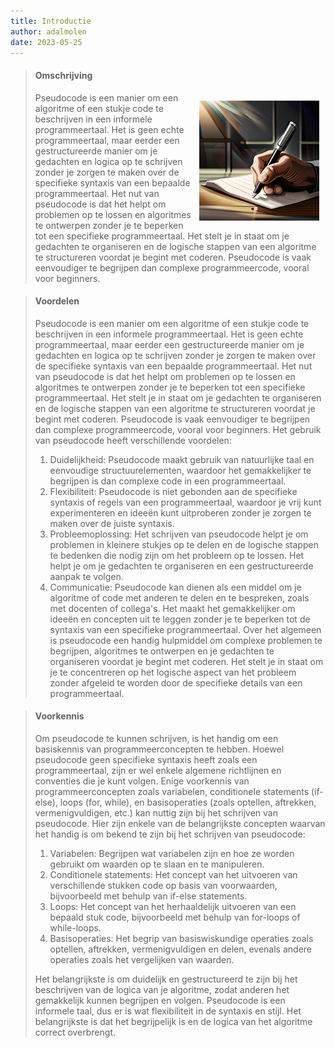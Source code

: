 ```yaml
---
title: Introductie
author: adalmolen
date: 2023-05-25
---
```


<img src="/_assets/pseudocode/pseudocode_2.png" alt="Pseudocode" style="float: right;width: 192px;padding-left: 5px;padding-top: 55px;padding-right: 10px;"></img>

> #### Omschrijving
> Pseudocode is een manier om een algoritme of een stukje code te beschrijven in een informele programmeertaal. Het is geen echte programmeertaal, maar eerder een gestructureerde manier om je gedachten en logica op te schrijven zonder je zorgen te maken over de specifieke syntaxis van een bepaalde programmeertaal. 
>Het nut van pseudocode is dat het helpt om problemen op te lossen en algoritmes te ontwerpen zonder je te beperken tot een specifieke programmeertaal. Het stelt je in staat om je gedachten te organiseren en de logische stappen van een algoritme te structureren voordat je begint met coderen. Pseudocode is vaak eenvoudiger te begrijpen dan complexe programmeercode, vooral voor beginners.



> #### Voordelen
> Pseudocode is een manier om een algoritme of een stukje code te beschrijven in een informele programmeertaal. Het is geen echte programmeertaal, maar eerder een gestructureerde manier om je gedachten en logica op te schrijven zonder je zorgen te maken over de specifieke syntaxis van een bepaalde programmeertaal.
> Het nut van pseudocode is dat het helpt om problemen op te lossen en algoritmes te ontwerpen zonder je te beperken tot een specifieke programmeertaal. Het stelt je in staat om je gedachten te organiseren en de logische stappen van een algoritme te structureren voordat je begint met coderen. Pseudocode is vaak eenvoudiger te begrijpen dan complexe programmeercode, vooral voor beginners.
> Het gebruik van pseudocode heeft verschillende voordelen:
> 1. Duidelijkheid: Pseudocode maakt gebruik van natuurlijke taal en eenvoudige structuurelementen, waardoor het gemakkelijker te begrijpen is dan complexe code in een programmeertaal.
> 2. Flexibiliteit: Pseudocode is niet gebonden aan de specifieke syntaxis of regels van een programmeertaal, waardoor je vrij kunt experimenteren en ideeën kunt uitproberen zonder je zorgen te maken over de juiste syntaxis.
> 3. Probleemoplossing: Het schrijven van pseudocode helpt je om problemen in kleinere stukjes op te delen en de logische stappen te bedenken die nodig zijn om het probleem op te lossen. Het helpt je om je gedachten te organiseren en een gestructureerde aanpak te volgen.
> 4. Communicatie: Pseudocode kan dienen als een middel om je algoritme of code met anderen te delen en te bespreken, zoals met docenten of collega's. Het maakt het gemakkelijker om ideeën en concepten uit te leggen zonder je te beperken tot de syntaxis van een specifieke programmeertaal.
Over het algemeen is pseudocode een handig hulpmiddel om complexe problemen te begrijpen, algoritmes te ontwerpen en je gedachten te organiseren voordat je begint met coderen. Het stelt je in staat om je te concentreren op het logische aspect van het probleem zonder afgeleid te worden door de specifieke details van een programmeertaal.

> #### Voorkennis
> Om pseudocode te kunnen schrijven, is het handig om een basiskennis van programmeerconcepten te hebben. Hoewel pseudocode geen specifieke syntaxis heeft zoals een programmeertaal, zijn er wel enkele algemene richtlijnen en conventies die je kunt volgen. Enige voorkennis van programmeerconcepten zoals variabelen, conditionele statements (if-else), loops (for, while), en basisoperaties (zoals optellen, aftrekken, vermenigvuldigen, etc.) kan nuttig zijn bij het schrijven van pseudocode.
> Hier zijn enkele van de belangrijkste concepten waarvan het handig is om bekend te zijn bij het schrijven van pseudocode:
> 1. Variabelen: Begrijpen wat variabelen zijn en hoe ze worden gebruikt om waarden op te slaan en te manipuleren.
> 2. Conditionele statements: Het concept van het uitvoeren van verschillende stukken code op basis van voorwaarden, bijvoorbeeld met behulp van if-else statements.
> 3. Loops: Het concept van het herhaaldelijk uitvoeren van een bepaald stuk code, bijvoorbeeld met behulp van for-loops of while-loops.
> 4. Basisoperaties: Het begrip van basiswiskundige operaties zoals optellen, aftrekken, vermenigvuldigen en delen, evenals andere operaties zoals het vergelijken van waarden.
> 
> Het belangrijkste is om duidelijk en gestructureerd te zijn bij het beschrijven van de logica van je algoritme, zodat anderen het gemakkelijk kunnen begrijpen en volgen. Pseudocode is een informele taal, dus er is wat flexibiliteit in de syntaxis en stijl. Het belangrijkste is dat het begrijpelijk is en de logica van het algoritme correct overbrengt.
